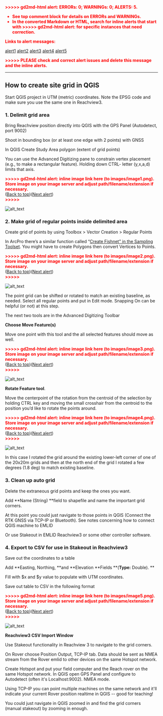 <p style="color: red; font-weight: bold">>>>>>  gd2md-html alert:  ERRORs: 0; WARNINGs: 0; ALERTS: 5.</p>
<ul style="color: red; font-weight: bold"><li>See top comment block for details on ERRORs and WARNINGs. <li>In the converted Markdown or HTML, search for inline alerts that start with >>>>>  gd2md-html alert:  for specific instances that need correction.</ul>

<p style="color: red; font-weight: bold">Links to alert messages:</p><a href="#gdcalert1">alert1</a>
<a href="#gdcalert2">alert2</a>
<a href="#gdcalert3">alert3</a>
<a href="#gdcalert4">alert4</a>
<a href="#gdcalert5">alert5</a>

<p style="color: red; font-weight: bold">>>>>> PLEASE check and correct alert issues and delete this message and the inline alerts.<hr></p>



## **How to create site grid in QGIS**

Start QGIS project in UTM (metric) coordinates. Note the EPSG code and make sure you use the same one in Reachview3.


### **1. Delimit grid area**

Bring Reachview position directly into QGIS with the GPS Panel (Autodetect, port 9002)

Shoot in bounding box (or at least one edge with 2 points) with GNSS

In QGIS Create Study Area polygon (extent of grid points)

You can use the Advanced Digitizing pane to constrain vertex placement (e.g., to make a rectangular feature). Holding down CTRL- letter (y,x,a,d) limits that axis.



<p id="gdcalert1" ><span style="color: red; font-weight: bold">>>>>>  gd2md-html alert: inline image link here (to images/image1.png). Store image on your image server and adjust path/filename/extension if necessary. </span><br>(<a href="#">Back to top</a>)(<a href="#gdcalert2">Next alert</a>)<br><span style="color: red; font-weight: bold">>>>>> </span></p>


![alt_text](images/image1.png "image_tooltip")



### **2. Make grid of regular points inside delimited area**

Create grid of points by using Toolbox > Vector Creation > Regular Points

In ArcPro there’s a similar function called “[Create Fishnet” in the Sampling Toolset](https://pro.arcgis.com/en/pro-app/latest/tool-reference/data-management/an-overview-of-the-sampling-toolset.htm). You might have to create Polygons then convert Vertices to Points.



<p id="gdcalert2" ><span style="color: red; font-weight: bold">>>>>>  gd2md-html alert: inline image link here (to images/image2.png). Store image on your image server and adjust path/filename/extension if necessary. </span><br>(<a href="#">Back to top</a>)(<a href="#gdcalert3">Next alert</a>)<br><span style="color: red; font-weight: bold">>>>>> </span></p>


![alt_text](images/image2.png "image_tooltip")


The point grid can be shifted or rotated to match an existing baseline, as needed. Select all regular points and put in Edit mode. Snapping On can be helpful (or not) at this step. 

The next two tools are in the Advanced Digitizing Toolbar

**Choose Move Feature(s)**

Move one point with this tool and the all selected features should move as well.



<p id="gdcalert3" ><span style="color: red; font-weight: bold">>>>>>  gd2md-html alert: inline image link here (to images/image3.png). Store image on your image server and adjust path/filename/extension if necessary. </span><br>(<a href="#">Back to top</a>)(<a href="#gdcalert4">Next alert</a>)<br><span style="color: red; font-weight: bold">>>>>> </span></p>


![alt_text](images/image3.png "image_tooltip")


**Rotate Feature tool**. 

Move the centerpoint of the rotation from the centroid of the selection by holding CTRL key and moving the small crosshair from the centroid to the position you’d like to rotate the points around.



<p id="gdcalert4" ><span style="color: red; font-weight: bold">>>>>>  gd2md-html alert: inline image link here (to images/image4.png). Store image on your image server and adjust path/filename/extension if necessary. </span><br>(<a href="#">Back to top</a>)(<a href="#gdcalert5">Next alert</a>)<br><span style="color: red; font-weight: bold">>>>>> </span></p>


![alt_text](images/image4.png "image_tooltip")


In this case I rotated the grid around the existing lower-left corner of one of the 20x20m grids and then at the north end of the grid I rotated a few degrees (1.8 deg) to match existing baseline.


### **3. Clean up auto grid**

Delete the extraneous grid points and keep the ones you want.

Add **Name (String) **field to shapefile and name the important grid corners.

At this point you could just navigate to those points in QGIS (Connect the RTK GNSS via TCP-IP or Bluetooth). See notes concerning how to connect QGIS machine to EMLID

Or use Stakeout in EMLID Reachview3 or some other controller software.


### **4. Export to CSV for use in Stakeout in Reachview3**

Save out the coordinates to a table

Add **Easting, Northing, **and **Elevation **Fields **(**Type:** Double). **

Fill with $x and $y value to populate with UTM coordinates.

Save out table to CSV in the following format



<p id="gdcalert5" ><span style="color: red; font-weight: bold">>>>>>  gd2md-html alert: inline image link here (to images/image5.png). Store image on your image server and adjust path/filename/extension if necessary. </span><br>(<a href="#">Back to top</a>)(<a href="#gdcalert6">Next alert</a>)<br><span style="color: red; font-weight: bold">>>>>> </span></p>


![alt_text](images/image5.png "image_tooltip")


**Reachview3 CSV Import Window**

Use Stakeout functionality in Reachview 3 to navigate to the grid corners.

On Rover choose Position Output, TCP-IP tab. Data should be sent as NMEA stream from the Rover emlid to other devices on the same Hotspot network. 

Create Hotspot and put your field computer and the Reach rover on the same Hotspot network. In QGIS open GPS Panel and configure to Autodetect (often it's Localhost:9002). NMEA mode.

Using TCP-IP you can point multiple machines on the same network and it'll indicate your current Rover position realtime in QGIS -- good for teaching!

You could just navigate in QGIS zoomed in and find the grid corners (manual stakeout) by zooming in enough.
